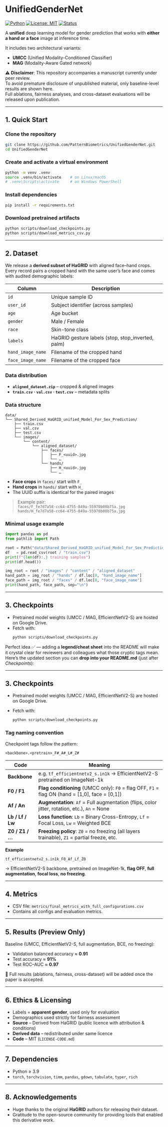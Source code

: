 # UnifiedGenderNet  
[![Python](https://img.shields.io/badge/python-3.9%2B-blue.svg)](https://www.python.org/)  [![License: MIT](https://img.shields.io/badge/License-MIT-green.svg)](LICENSE-CODE.md)  [![Status](https://img.shields.io/badge/status-under--review-yellow.svg)](#)  

A **unified** deep learning model for gender prediction that works with **either a hand or a face** image at inference time.  

It includes two architectural variants:
- **UMCC** (Unified Modality-Conditioned Classifier)  
- **MAG** (Modality-Aware Gated network)  

⚠️ **Disclaimer**: This repository accompanies a manuscript currently under peer review.  
To avoid premature disclosure of unpublished material, only baseline-level results are shown here.  
Full ablations, fairness analyses, and cross-dataset evaluations will be released upon publication.

---

## 1. Quick Start

### Clone the repository  

```bash
git clone https://github.com/PatternBiometrics/UnifiedGenderNet.git
cd UnifiedGenderNet
```

### Create and activate a virtual environment

```bash
python -m venv .venv
source .venv/bin/activate    # on Linux/macOS
# .venv\Scripts\activate     # on Windows PowerShell
```

### Install dependencies

```bash
pip install -r requirements.txt
```

### Download pretrained artifacts

```bash
python scripts/download_checkpoints.py
python scripts/download_metrics_csv.py
```

---

## 2. Dataset

We release a **derived subset of HaGRID** with aligned face–hand crops.  
Every record pairs a cropped hand with the same user’s face and comes with audited demographic labels:

| Column            | Description                               |
|-------------------|-------------------------------------------|
| `id`              | Unique sample ID                          |
| `user_id`         | Subject identifier (across samples)       |
| `age`             | Age bucket                                |
| `gender`          | Male / Female                             |
| `race`            | Skin-tone class                           |
| `labels`          | HaGRID gesture labels (stop, stop_inverted, palm) |
| `hand_image_name` | Filename of the cropped hand              |
| `face_image_name` | Filename of the cropped face              |

### Data distribution

* **`aligned_dataset.zip`** – cropped & aligned images  
* **`train.csv` · `val.csv` · `test.csv`** – metadata splits  

### Data structure

```
data/
└── Shared_Derived_HaGRID_unified_Model_For_Sex_Prediction/
    ├── train.csv
    ├── val.csv
    ├── test.csv
    └── images/
        └── content/
            └── aligned_dataset/
                ├── faces/
                │   ├── F_<uuid>.jpg
                │   └── …
                └── hands/
                    ├── H_<uuid>.jpg
                    └── …
```

* **Face crops** in `faces/` start with `F_`  
* **Hand crops** in `hands/` start with `H_`  
* The UUID suffix is identical for the paired images  

> Example pair:  
> `faces/F_fe7d7a58-cc64-4755-849a-55970b08b75a.jpg`  
> `hands/H_fe7d7a58-cc64-4755-849a-55970b08b75a.jpg`

### Minimal usage example

```python
import pandas as pd
from pathlib import Path

root = Path("data/Shared_Derived_HaGRID_unified_Model_For_Sex_Prediction")
df   = pd.read_csv(root / "train.csv")
print(f"{len(df):,} training samples")
print(df.head())

img_root = root / "images" / "content" / "aligned_dataset"
hand_path = img_root / "hands" / df.loc[0, "hand_image_name"]
face_path = img_root / "faces" / df.loc[0, "face_image_name"]
print(hand_path, face_path, sep="\n")
```

---

## 3. Checkpoints

* Pretrained model weights (UMCC / MAG, EfficientNetV2-S) are hosted on Google Drive.  
* Fetch with:  
  ```bash
  python scripts/download_checkpoints.py
  ```  
Perfect idea ✅ — adding a **legend/cheat sheet** into the README will make it crystal clear for reviewers and colleagues what those cryptic tags mean. Here’s the updated section you can **drop into your README.md** (just after *Checkpoints*):

---

## 3. Checkpoints

* Pretrained model weights (UMCC / MAG, EfficientNetV2-S) are hosted on Google Drive.
* Fetch with:

  ```bash
  python scripts/download_checkpoints.py
  ```

### Tag naming convention

Checkpoint tags follow the pattern:

```
<backbone>.<pretrain>_F#_A#_L#_Z#
```

| Code             | Meaning                                                                                           |
| ---------------- | ------------------------------------------------------------------------------------------------- |
| **Backbone**     | e.g. `tf_efficientnetv2_s.in1k` → EfficientNetV2-S pretrained on ImageNet-1k                      |
| **F0 / F1**      | **Flag conditioning** (UMCC only): `F0` = flag OFF, `F1` = flag ON (hand = \[1,0], face = \[0,1]) |
| **Af / An**      | **Augmentation**: `Af` = Full augmentation (flips, color jitter, rotation, etc.), `An` = None     |
| **Lb / Lf / Lw** | **Loss function**: `Lb` = Binary Cross-Entropy, `Lf` = Focal Loss, `Lw` = Weighted BCE            |
| **Z0 / Z1 / …**  | **Freezing policy**: `Z0` = no freezing (all layers trainable), `Z1` = partial freeze, etc.       |

**Example**

```
tf_efficientnetv2_s.in1k_F0_Af_Lf_Z0
```

→ EfficientNetV2-S backbone, pretrained on ImageNet-1k, **flag OFF**, **full augmentation**, **focal loss**, **no freezing**.


---

## 4. Metrics

* CSV file: `metrics/final_metrics_with_full_configurations.csv`  
* Contains all configs and evaluation metrics.  


---

## 5. Results (Preview Only)

Baseline (UMCC, EfficientNetV2-S, full augmentation, BCE, no freezing):

* Validation balanced accuracy ≈ **0.91**  
* Test accuracy ≈ **91%**  
* Test ROC–AUC ≈ **0.97**  

📌 Full results (ablations, fairness, cross-dataset) will be added once the paper is accepted.

---

## 6. Ethics & Licensing

* Labels = **apparent gender**, used only for evaluation  
* Demographics used strictly for fairness assessment  
* **Source** – Derived from HaGRID (public licence with attribution & conditions)  
* **Derived data** – redistributed under same licence  
* **Code** – MIT (`LICENSE-CODE.md`)  

---

## 7. Dependencies

* Python ≥ 3.9  
* `torch`, `torchvision`, `timm`, `pandas`, `gdown`, `tabulate`, `typer`, `rich`

---


## 8. Acknowledgements

* Huge thanks to the original **HaGRID** authors for releasing their dataset.  
* Gratitude to the open-source community for providing tools that enabled this derivative work.
